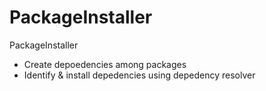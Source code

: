 # PackageInstaller
PackageInstaller
- Create depoedencies among packages
- Identify & install depedencies using depedency resolver
